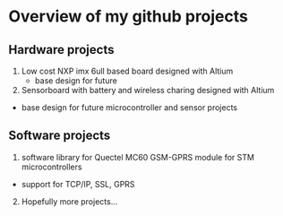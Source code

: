 # Overview of my github projects
## Hardware projects
1) Low cost NXP imx 6ull based board designed with Altium
   - base design for future 
2) Sensorboard with battery and wireless charing designed with Altium
  - base design for future microcontroller and sensor projects

## Software projects
1) software library for Quectel MC60 GSM-GPRS module for STM microcontrollers
  - support for TCP/IP, SSL, GPRS
2) Hopefully more projects...
